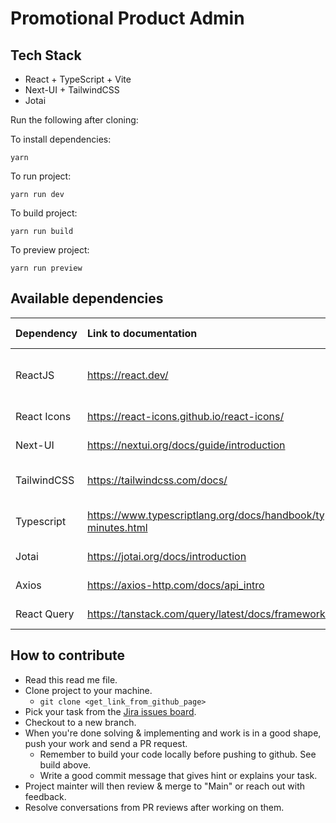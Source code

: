 # Promotional Product Admin

## Tech Stack

- React + TypeScript + Vite
- Next-UI + TailwindCSS
- Jotai

Run the following after cloning:

To install dependencies:

```
yarn
```

To run project:

```
yarn run dev
```

To build project:

```
yarn run build
```

To preview project:

```
yarn run preview
```

## Available dependencies

| Dependency  | Link to documentation                                                     | What is it used for                            |
| :---------- | :------------------------------------------------------------------------ | :--------------------------------------------- |
| ReactJS     | https://react.dev/                                                        | The library for web and native user interfaces |
| React Icons | https://react-icons.github.io/react-icons/                                | A repository of icons                          |
| Next-UI     | https://nextui.org/docs/guide/introduction                                | A UI library for React                         |
| TailwindCSS | https://tailwindcss.com/docs/                                             | CSS framework for styling                      |
| Typescript  | https://www.typescriptlang.org/docs/handbook/typescript-in-5-minutes.html | For static type checking                       |
| Jotai       | https://jotai.org/docs/introduction                                       | For state management                           |
| Axios       | https://axios-http.com/docs/api_intro                                     | For API requests                               |
| React Query | https://tanstack.com/query/latest/docs/framework/react/overview           | For API requests                               |

## How to contribute

- Read this read me file.
- Clone project to your machine.
  - `git clone <get_link_from_github_page>`
- Pick your task from the [Jira issues board](https://promo-data.atlassian.net/jira/software/projects/PPN/issues).
- Checkout to a new branch.
- When you're done solving & implementing and work is in a good shape, push your work and send a PR request.
  - Remember to build your code locally before pushing to github. See build above.
  - Write a good commit message that gives hint or explains your task.
- Project mainter will then review & merge to "Main" or reach out with feedback.
- Resolve conversations from PR reviews after working on them.
